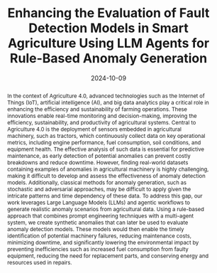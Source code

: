---
title: "Enhancing the Evaluation of Fault Detection Models in Smart Agriculture Using LLM Agents for Rule-Based Anomaly Generation"
date: 2024-10-09
publishDate: 2024-10-09
authors: ["Paolo Lindia", "Riccardo Cantini", "Francesco Bettucci", "Luigi Sartori", "Paolo Trunfio"]
publication_types: ["1"]
abstract: "In the context of Agriculture 4.0, advanced technologies such as the Internet of Things (IoT), artificial intelligence
(AI), and big data analytics play a critical role in enhancing the efficiency and sustainability of farming operations.
These innovations enable real-time monitoring and decision-making, improving the efficiency, sustainability,
and productivity of agricultural systems. Central to Agriculture 4.0 is the deployment of sensors embedded in
agricultural machinery, such as tractors, which continuously collect data on key operational metrics, including
engine performance, fuel consumption, soil conditions, and equipment health. The effective analysis of such data
is essential for predictive maintenance, as early detection of potential anomalies can prevent costly breakdowns
and reduce downtime. However, finding real-world datasets containing examples of anomalies in agricultural
machinery is highly challenging, making it difficult to develop and assess the effectiveness of anomaly detection
models. Additionally, classical methods for anomaly generation, such as stochastic and adversarial approaches,
may be difficult to apply given the intricate patterns and time dependency of these data. To address this gap, our
work leverages Large Language Models (LLMs) and agentic workflows to generate realistic anomaly scenarios
from agricultural data. Using a rule-based approach that combines prompt engineering techniques with a multi-agent
system, we create synthetic anomalies that can later be used to evaluate anomaly detection models. These
models would then enable the timely identification of potential machinery failures, reducing maintenance costs,
minimizing downtime, and significantly lowering the environmental impact by preventing inefficiencies such as
increased fuel consumption from faulty equipment, reducing the need for replacement parts, and conserving
energy and resources used in repairs."
featured: true
publication: "*1st Workshop on Green-Aware Artificial Intelligence, 23rd International Conference of the Italian Association for Artificial Intelligence (AIxIA 2024)*, November 2024"
# url_pdf: "..."
doi: "https://ceur-ws.org/Vol-3934/paper5.pdf"
# Custom links:
# Featured image
# To use, add an image named `featured.jpg/png` to your page's folder. 
image:
  caption: ""
  focal_point: ""
  preview_only: false

tags: ["Smart Agriculture", "Large Language Models", "Agentic Workflows",  "Anomaly Generation", "Anomaly Detection", "Preventive maintenance", "Green AI", "Environmental Sustainability", "Internet of Things"]
---